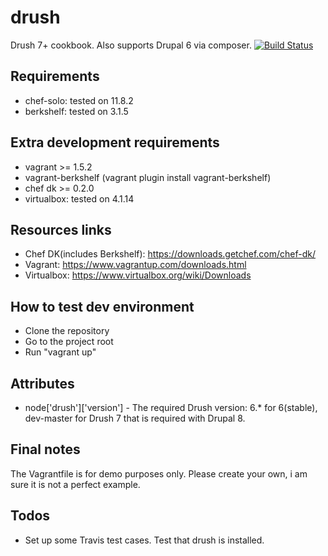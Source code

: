 drush
=====

Drush 7+ cookbook. Also supports Drupal 6 via composer.
[![Build Status](https://secure.travis-ci.org/sergiuionescu/drush.png)](http://travis-ci.org/sergiuionescu/drush)

Requirements
------------
* chef-solo: tested on 11.8.2
* berkshelf: tested on 3.1.5

Extra development requirements
-----------------------------
* vagrant >= 1.5.2
* vagrant-berkshelf (vagrant plugin install vagrant-berkshelf)
* chef dk >= 0.2.0
* virtualbox: tested on 4.1.14
 

Resources links
---------------
* Chef DK(includes Berkshelf): https://downloads.getchef.com/chef-dk/
* Vagrant: https://www.vagrantup.com/downloads.html
* Virtualbox: https://www.virtualbox.org/wiki/Downloads


How to test dev environment
---------------------------
- Clone the repository
- Go to the project root
- Run "vagrant up"

Attributes
----------
* node['drush']['version'] - The required Drush version: 6.* for 6(stable), dev-master for Drush 7 that is required with Drupal 8.

Final notes
-----------
The Vagrantfile is for demo purposes only. 
Please create your own, i am sure it is not a perfect example.

Todos
------
- Set up some Travis test cases. Test that drush is installed.
